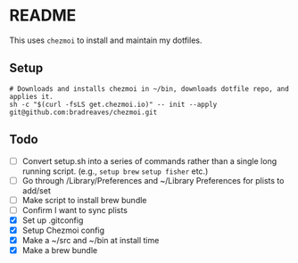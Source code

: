 # README

This uses `chezmoi` to install and maintain my dotfiles.

## Setup
	
	# Downloads and installs chezmoi in ~/bin, downloads dotfile repo, and applies it.
	sh -c "$(curl -fsLS get.chezmoi.io)" -- init --apply git@github.com:bradreaves/chezmoi.git

## Todo 

- [ ] Convert setup.sh into a series of commands rather than a single long
  running script. (e.g., `setup brew` `setup fisher` etc.)
- [ ] Go through /Library/Preferences and ~/Library Preferences for plists to add/set
- [ ] Make script to install brew bundle
- [ ] Confirm I want to sync plists
- [x] Set up .gitconfig
- [x] Setup Chezmoi config
- [x] Make a ~/src and ~/bin at install time
- [x] Make a brew bundle
